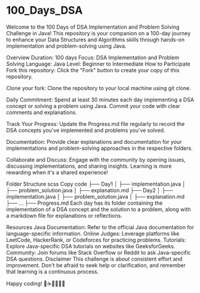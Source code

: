 # 100_Days_DSA
Welcome to the 100 Days of DSA Implementation and Problem Solving Challenge in Java! This repository is your companion on a 100-day journey to enhance your Data Structures and Algorithms skills through hands-on implementation and problem-solving using Java.

Overview
Duration: 100 days
Focus: DSA Implementation and Problem Solving
Language: Java
Level: Beginner to Intermediate
How to Participate
Fork this repository: Click the "Fork" button to create your copy of this repository.

Clone your fork: Clone the repository to your local machine using git clone.

Daily Commitment: Spend at least 30 minutes each day implementing a DSA concept or solving a problem using Java. Commit your code with clear comments and explanations.

Track Your Progress: Update the Progress.md file regularly to record the DSA concepts you've implemented and problems you've solved.

Documentation: Provide clear explanations and documentation for your implementations and problem-solving approaches in the respective folders.

Collaborate and Discuss: Engage with the community by opening issues, discussing implementations, and sharing insights. Learning is more rewarding when it's a shared experience!

Folder Structure
scss
Copy code
├── Day1
│   ├── implementation.java
│   ├── problem_solution.java
│   ├── explanation.md
├── Day2
│   ├── implementation.java
│   ├── problem_solution.java
│   ├── explanation.md
├── ...
├── Progress.md
Each day has its folder containing the implementation of a DSA concept and the solution to a problem, along with a markdown file for explanations or reflections.

Resources
Java Documentation: Refer to the official Java documentation for language-specific information.
Online Judges: Leverage platforms like LeetCode, HackerRank, or Codeforces for practicing problems.
Tutorials: Explore Java-specific DSA tutorials on websites like GeeksforGeeks.
Community: Join forums like Stack Overflow or Reddit to ask Java-specific DSA questions.
Disclaimer
This challenge is about consistent effort and improvement. Don't be afraid to seek help or clarification, and remember that learning is a continuous process.

Happy coding! 🚀☕️👩‍💻👨‍💻
